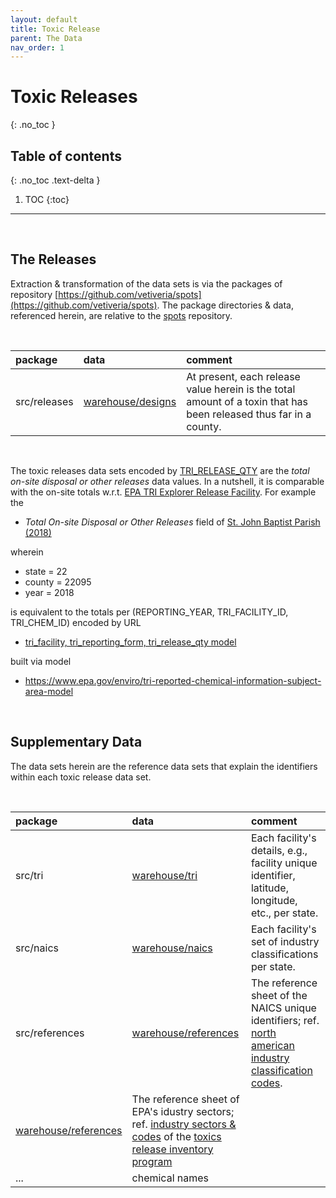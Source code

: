 ```yaml
---
layout: default
title: Toxic Release
parent: The Data
nav_order: 1
---
```


# Toxic Releases
{: .no_toc }

## Table of contents
{: .no_toc .text-delta }

1. TOC
{:toc}
   
---

<br>

## The Releases

Extraction & transformation of the data sets is via the packages of repository [https://github.com/vetiveria/spots](https://github.com/vetiveria/spots).  The package directories & data, referenced herein, are relative to the [spots](https://github.com/vetiveria/spots) repository.

<br>

package |data |comment
:--- |:--- |:---
src/releases | [warehouse/designs](https://github.com/vetiveria/spots/tree/master/warehouse/designs) | At present, each release value herein is the total amount of a toxin that has been released thus far in a county.

<br>

The toxic releases data sets encoded by [TRI_RELEASE_QTY](https://enviro.epa.gov/enviro/ef_metadata_html.ef_metadata_table?p_table_name=tri_release_qty&p_topic=tri) are the *total on-site disposal or other releases* data values.  In a nutshell, it is comparable with the on-site totals w.r.t. [EPA TRI Explorer Release Facility](https://enviro.epa.gov/triexplorer/tri_release.facility).  For example the

* *Total On-site Disposal or Other Releases* field of [St. John Baptist Parish (2018)](https://enviro.epa.gov/triexplorer/release_fac?p_view=COFA&trilib=TRIQ1&sort=_VIEW_&sort_fmt=1&state=22&county=22095&chemical=All+chemicals&industry=ALL&year=2018&tab_rpt=1&fld=TRIID&fld=LNGLAT&fld=RELLBY&fld=TSFDSP)

wherein

* state = 22
* county = 22095
* year = 2018

is equivalent to the totals per (REPORTING_YEAR, TRI_FACILITY_ID, TRI_CHEM_ID) encoded by URL

* [tri_facility, tri_reporting_form, tri_release_qty model](https://data.epa.gov/efservice/TRI_FACILITY/STATE_ABBR/LA/STATE_COUNTY_FIPS_CODE/22095/TRI_REPORTING_FORM/REPORTING_YEAR/2018/TRI_RELEASE_QTY/CSV)

built via model

* https://www.epa.gov/enviro/tri-reported-chemical-information-subject-area-model

<br>

## Supplementary Data

The data sets herein are the reference data sets that explain the identifiers within each toxic release data set.  

<br>

package |data |comment
:--- |:--- |:---
src/tri | [warehouse/tri](https://github.com/vetiveria/spots/tree/master/warehouse/tri) | Each facility's details, e.g., facility unique identifier, latitude, longitude, etc., per state.
src/naics | [warehouse/naics](https://github.com/vetiveria/spots/tree/master/warehouse/naics) | Each facility's set of industry classifications per state.
src/references | [warehouse/references](https://github.com/vetiveria/spots/tree/master/warehouse/references/naics.csv) | The reference sheet of the NAICS unique identifiers; ref. [north american industry classification codes](https://www.census.gov/naics/).
 | [warehouse/references](https://github.com/vetiveria/spots/tree/master/warehouse/references/industries.csv) | The reference sheet of EPA's idustry sectors; ref. [industry sectors & codes](https://www.epa.gov/toxics-release-inventory-tri-program/tri-covered-industry-sectors) of the [toxics release inventory program](https://www.epa.gov/toxics-release-inventory-tri-program)
 | ... | chemical names

<br>
<br>

<br>
<br>

<br>
<br>

<br>
<br>
